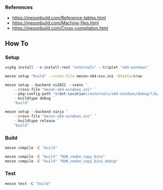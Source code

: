 
### References

* https://mesonbuild.com/Reference-tables.html
* https://mesonbuild.com/Machine-files.html
* https://mesonbuild.com/Cross-compilation.html

## How To

### Setup

```ps1
vcpkg install --x-install-root "externals" --triplet "x64-windows"
```
```bash
meson setup "build" --cross-file meson-x64-osx.ini -Dtests=true
```

```ps1
meson setup --backend vs2022 --vsenv `
    --cross-file "meson-x64-windows.ini" `
    --pkg-config-path "$(Get-Location)/externals/x64-windows/debug/lib/pkgconfig" `
    --buildtype debug `
    "build"
```

```ps1
meson setup --backend ninja `
    --cross-file "meson-x64-windows.ini" `
    --buildtype release `
    "build"
```

### Build

```ps1
meson compile -C "build"
```

```ps1
meson compile -C "build" "RUN_cmake_copy_bins"
meson compile -C "build" "RUN_cmake_copy_bins_debug"
```

### Test

```ps1
meson test -C "build"
```
